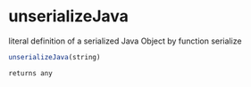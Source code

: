 # unserializeJava

literal definition of a serialized Java Object by function serialize

```javascript
unserializeJava(string)
```

```javascript
returns any
```
